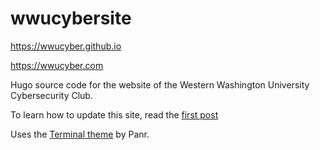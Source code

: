 # wwucybersite
https://wwucyber.github.io

https://wwucyber.com  

Hugo source code for the website of the Western Washington University Cybersecurity Club.  

To learn how to update this site, read the [first post](https://wwucyber.com/posts/how-to-edit-this-site/)

Uses the [Terminal theme](https://github.com/panr/hugo-theme-terminal) by Panr.

